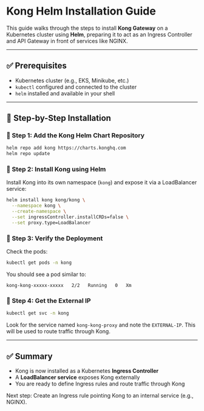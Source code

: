 # Kong Helm Installation Guide

This guide walks through the steps to install **Kong Gateway** on a Kubernetes cluster using **Helm**, preparing it to act as an Ingress Controller and API Gateway in front of services like NGINX.

---

## ✅ Prerequisites

* Kubernetes cluster (e.g., EKS, Minikube, etc.)
* `kubectl` configured and connected to the cluster
* `helm` installed and available in your shell

---

## 🚀 Step-by-Step Installation

### 🔹 Step 1: Add the Kong Helm Chart Repository

```bash
helm repo add kong https://charts.konghq.com
helm repo update
```

### 🔹 Step 2: Install Kong using Helm

Install Kong into its own namespace (`kong`) and expose it via a LoadBalancer service:

```bash
helm install kong kong/kong \
  --namespace kong \
  --create-namespace \
  --set ingressController.installCRDs=false \
  --set proxy.type=LoadBalancer
```

### 🔹 Step 3: Verify the Deployment

Check the pods:

```bash
kubectl get pods -n kong
```

You should see a pod similar to:

```
kong-kong-xxxxx-xxxxx   2/2   Running   0   Xm
```

### 🔹 Step 4: Get the External IP

```bash
kubectl get svc -n kong
```

Look for the service named `kong-kong-proxy` and note the `EXTERNAL-IP`. This will be used to route traffic through Kong.

---

## ✅ Summary

* Kong is now installed as a Kubernetes **Ingress Controller**
* A **LoadBalancer service** exposes Kong externally
* You are ready to define Ingress rules and route traffic through Kong

Next step: Create an Ingress rule pointing Kong to an internal service (e.g., NGINX).
